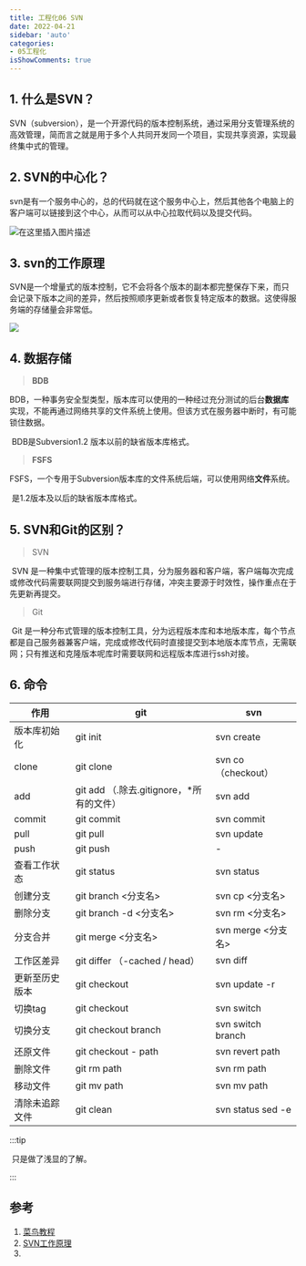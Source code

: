 ```yaml
---
title: 工程化06 SVN
date: 2022-04-21
sidebar: 'auto'
categories:
- 05工程化
isShowComments: true
---
```




## 1. 什么是SVN？

​	SVN（subversion），是一个开源代码的版本控制系统，通过采用分支管理系统的高效管理，简而言之就是用于多个人共同开发同一个项目，实现共享资源，实现最终集中式的管理。



## 2. SVN的中心化？

​	svn是有一个服务中心的，总的代码就在这个服务中心上，然后其他各个电脑上的客户端可以链接到这个中心，从而可以从中心拉取代码以及提交代码。

![在这里插入图片描述](https://cdn.jsdelivr.net/gh/option-star/imgs/202204211647370.png)



## 3. svn的工作原理

​	SVN是一个增量式的版本控制，它不会将各个版本的副本都完整保存下来，而只会记录下版本之间的差异，然后按照顺序更新或者恢复特定版本的数据。这使得服务端的存储量会非常低。

![](https://cdn.jsdelivr.net/gh/option-star/imgs/202204211643177.png)



## 4. 数据存储

> **BDB**

​	BDB，一种事务安全型类型，版本库可以使用的一种经过充分测试的后台**数据库**实现，不能再通过网络共享的文件系统上使用。但该方式在服务器中断时，有可能锁住数据。

​	BDB是Subversion1.2 版本以前的缺省版本库格式。



> **FSFS**

​	FSFS，一个专用于Subversion版本库的文件系统后端，可以使用网络**文件**系统。

​	是1.2版本及以后的缺省版本库格式。



## 5. SVN和Git的区别？

> SVN

​	SVN 是一种集中式管理的版本控制工具，分为服务器和客户端，客户端每次完成或修改代码需要联网提交到服务端进行存储，冲突主要源于时效性，操作重点在于先更新再提交。

> Git

​	Git 是一种分布式管理的版本控制工具，分为远程版本库和本地版本库，每个节点都是自己服务器兼客户端，完成或修改代码时直接提交到本地版本库节点，无需联网；只有推送和克隆版本呢库时需要联网和远程版本库进行ssh对接。



## 6. 命令

| 作用           | git                                      | svn                |
| -------------- | ---------------------------------------- | ------------------ |
| 版本库初始化   | git init                                 | svn create         |
| clone          | git clone                                | svn co（checkout） |
| add            | git add （.除去.gitignore，*所有的文件） | svn add            |
| commit         | git commit                               | svn commit         |
| pull           | git pull                                 | svn update         |
| push           | git push                                 | -                  |
| 查看工作状态   | git status                               | svn status         |
| 创建分支       | git branch <分支名>                      | svn cp <分支名>    |
| 删除分支       | git branch -d <分支名>                   | svn rm <分支名>    |
| 分支合并       | git merge <分支名>                       | svn merge <分支名> |
| 工作区差异     | git differ （-cached / head）            | svn diff           |
| 更新至历史版本 | git checkout                             | svn update -r      |
| 切换tag        | git checkout                             | svn switch         |
| 切换分支       | git checkout branch                      | svn switch branch  |
| 还原文件       | git checkout - path                      | svn revert path    |
| 删除文件       | git rm path                              | svn rm path        |
| 移动文件       | git mv path                              | svn mv path        |
| 清除未追踪文件 | git clean                                | svn status sed -e  |

:::tip

​	只是做了浅显的了解。

:::



## 参考

1. [菜鸟教程](https://www.runoob.com/svn/svn-tutorial.html)
2. [SVN工作原理](https://blog.csdn.net/potato512/article/details/83895244)
3. 